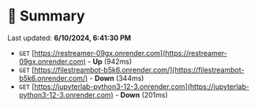 # 📖 Summary
Last updated: **6/10/2024, 6:41:30 PM**

- `GET` [https://restreamer-09gx.onrender.com](https://restreamer-09gx.onrender.com) - **Up** (942ms)
- `GET` [https://filestreambot-b5k6.onrender.com/](https://filestreambot-b5k6.onrender.com/) - **Down** (344ms)
- `GET` [https://jupyterlab-python3-12-3.onrender.com](https://jupyterlab-python3-12-3.onrender.com) - **Down** (201ms)
